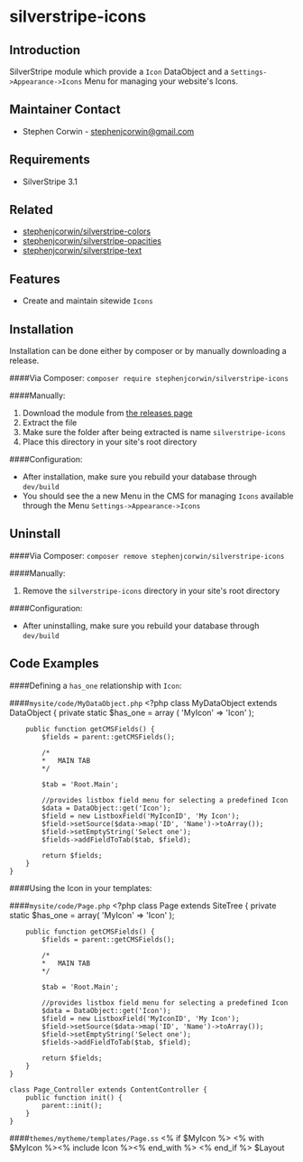 silverstripe-icons
=======================================

Introduction
---------------------------------------
SilverStripe module which provide a `Icon` DataObject and a `Settings->Appearance->Icons` Menu for managing your website's Icons.

Maintainer Contact
---------------------------------------
-   Stephen Corwin - <stephenjcorwin@gmail.com>
   
Requirements
---------------------------------------
-   SilverStripe 3.1

Related
---------------------------------------
-   [stephenjcorwin/silverstripe-colors](https://github.com/stephenjcorwin/silverstripe-colors/)
-   [stephenjcorwin/silverstripe-opacities](https://github.com/stephenjcorwin/silverstripe-opacities/)
-   [stephenjcorwin/silverstripe-text](https://github.com/stephenjcorwin/silverstripe-text/)

Features
---------------------------------------
-   Create and maintain sitewide `Icons`

Installation
---------------------------------------
Installation can be done either by composer or by manually downloading a release.

####Via Composer:
`composer require stephenjcorwin/silverstripe-icons`

####Manually:
1.   Download the module from [the releases page](https://github.com/stephenjcorwin/silverstripe-icons/releases)
2.   Extract the file
3.   Make sure the folder after being extracted is name `silverstripe-icons`
4.   Place this directory in your site's root directory

####Configuration:
-   After installation, make sure you rebuild your database through `dev/build`
-	You should see the a new Menu in the CMS for managing `Icons` available through the Menu `Settings->Appearance->Icons`

Uninstall
---------------------------------------
####Via Composer:
`composer remove stephenjcorwin/silverstripe-icons`

####Manually:
1.   Remove the `silverstripe-icons` directory in your site's root directory

####Configuration:
-   After uninstalling, make sure you rebuild your database through `dev/build`

Code Examples
---------------------------------------
####Defining a `has_one` relationship with `Icon`:

####`mysite/code/MyDataObject.php`
    <?php
    class MyDataObject extends DataObject {
        private static $has_one = array (
            'MyIcon' => 'Icon'
        );
    
        public function getCMSFields() {
            $fields = parent::getCMSFields();
    
            /*
            *   MAIN TAB
            */
    
            $tab = 'Root.Main';
            
            //provides listbox field menu for selecting a predefined Icon
            $data = DataObject::get('Icon');
            $field = new ListboxField('MyIconID', 'My Icon');
    	    $field->setSource($data->map('ID', 'Name')->toArray());
    	    $field->setEmptyString('Select one');
    	    $fields->addFieldToTab($tab, $field);
    
            return $fields;
    	}
    }

####Using the Icon in your templates:

####`mysite/code/Page.php`
    <?php
    class Page extends SiteTree {
    	private static $has_one = array(
    		'MyIcon' => 'Icon'
		);

		public function getCMSFields() {
            $fields = parent::getCMSFields();
    
            /*
            *   MAIN TAB
            */
    
            $tab = 'Root.Main';
            
            //provides listbox field menu for selecting a predefined Icon
            $data = DataObject::get('Icon');
            $field = new ListboxField('MyIconID', 'My Icon');
    	    $field->setSource($data->map('ID', 'Name')->toArray());
    	    $field->setEmptyString('Select one');
    	    $fields->addFieldToTab($tab, $field);
    
            return $fields;
    	}
    }

    class Page_Controller extends ContentController {
    	public function init() {
			parent::init();
		}
    }

####`themes/mytheme/templates/Page.ss`
    <!DOCTYPE html>
	<html>
		<body>
			<% if $MyIcon %>
				<% with $MyIcon %><% include Icon %><% end_with %>
			<% end_if %>
			$Layout
		</body>
	</html>